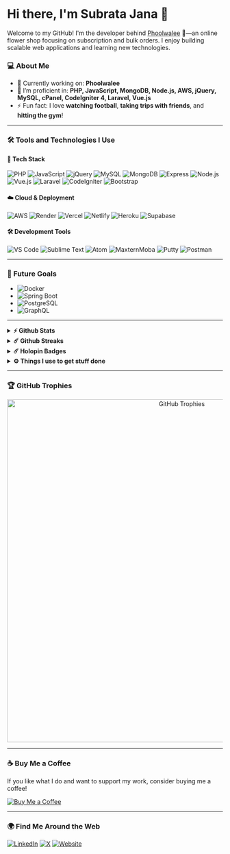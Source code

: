 # Hi there, I'm Subrata Jana 👋

Welcome to my GitHub! I'm the developer behind [Phoolwalee](#) 🌸—an online flower shop focusing on subscription and bulk orders. I enjoy building scalable web applications and learning new technologies.

### 💻 About Me
- 🔭 Currently working on: **Phoolwalee**
- 🌱 I’m proficient in: **PHP, JavaScript, MongoDB, Node.js, AWS, jQuery, MySQL, cPanel, CodeIgniter 4, Laravel, Vue.js**
- ⚡ Fun fact: I love **watching football**, **taking trips with friends**, and **hitting the gym**!

---

### 🛠️ Tools and Technologies I Use

#### 🔧 Tech Stack
![PHP](https://img.shields.io/badge/-PHP-777BB4?style=flat&logo=php&logoColor=white)
![JavaScript](https://img.shields.io/badge/-JavaScript-F7DF1E?style=flat&logo=javascript&logoColor=black)
![jQuery](https://img.shields.io/badge/-jQuery-0769AD?style=flat&logo=jquery&logoColor=white)
![MySQL](https://img.shields.io/badge/-MySQL-4479A1?style=flat&logo=mysql&logoColor=white)
![MongoDB](https://img.shields.io/badge/-MongoDB-47A248?style=flat&logo=mongodb&logoColor=white)
![Express](https://img.shields.io/badge/-Express-000000?style=flat&logo=express&logoColor=white)
![Node.js](https://img.shields.io/badge/-Node.js-339933?style=flat&logo=node.js&logoColor=white)
![Vue.js](https://img.shields.io/badge/-Vue.js-4FC08D?style=flat&logo=vue.js&logoColor=white)
![Laravel](https://img.shields.io/badge/-Laravel-FF2D20?style=flat&logo=laravel&logoColor=white)
![CodeIgniter](https://img.shields.io/badge/-CodeIgniter-EF4223?style=flat&logo=codeigniter&logoColor=white)
![Bootstrap](https://img.shields.io/badge/-Bootstrap-7952B3?style=flat&logo=bootstrap&logoColor=white)

#### ☁️ Cloud & Deployment
![AWS](https://img.shields.io/badge/-AWS-232F3E?style=flat&logo=amazon-aws&logoColor=white)
![Render](https://img.shields.io/badge/-Render-46E3B7?style=flat&logo=render&logoColor=white)
![Vercel](https://img.shields.io/badge/-Vercel-000000?style=flat&logo=vercel&logoColor=white)
![Netlify](https://img.shields.io/badge/-Netlify-00C7B7?style=flat&logo=netlify&logoColor=white)
![Heroku](https://img.shields.io/badge/-Heroku-430098?style=flat&logo=heroku&logoColor=white)
![Supabase](https://img.shields.io/badge/-Supabase-3ECF8E?style=flat&logo=supabase&logoColor=white)

#### 🛠️ Development Tools
![VS Code](https://img.shields.io/badge/-VS%20Code-007ACC?style=flat&logo=visual-studio-code&logoColor=white)
![Sublime Text](https://img.shields.io/badge/-Sublime%20Text-FF9800?style=flat&logo=sublime-text&logoColor=white)
![Atom](https://img.shields.io/badge/-Atom-66595C?style=flat&logo=atom&logoColor=white)
![MaxternMoba](https://img.shields.io/badge/-MobaXterm-FFA500?style=flat&logo=mobaxterm&logoColor=black)
![Putty](https://img.shields.io/badge/-Putty-FFFFFF?style=flat&logo=putty&logoColor=black)
![Postman](https://img.shields.io/badge/-Postman-FF6C37?style=flat&logo=postman&logoColor=white)

---

### 🎯 Future Goals
- ![Docker](https://img.shields.io/badge/-Docker-2496ED?style=flat&logo=docker&logoColor=white)
- ![Spring Boot](https://img.shields.io/badge/-Spring%20Boot-6DB33F?style=flat&logo=spring-boot&logoColor=white)
- ![PostgreSQL](https://img.shields.io/badge/-PostgreSQL-4169E1?style=flat&logo=postgresql&logoColor=white)
- ![GraphQL](https://img.shields.io/badge/-GraphQL-E10098?style=flat&logo=graphql&logoColor=white)

---

<details>
  <summary><b>⚡ Github Stats</b></summary>

  <br />
  <img height="180em" src="https://github-readme-stats.vercel.app/api?username=SpectraX07&show_icons=true&hide_border=true&&count_private=true&include_all_commits=true&theme=radical" />
  <img height="180em" src="https://github-readme-stats.vercel.app/api/top-langs/?username=SpectraX07&exclude_repo=KNN-Image-Classification&show_icons=true&hide_border=true&layout=compact&langs_count=8&theme=radical"/>
</details>

<details>
  <summary><b>☄️ Github Streaks</b></summary>

  <br />
  <img height="180em" src="https://github-readme-streak-stats.herokuapp.com/?user=SpectraX07&hide_border=true&theme=radical" width="800px" />
</details>

<details>
  <summary><b>☄️ Holopin Badges</b></summary>

  <br />
  <img src="https://holopin.me/spectrax07" width="800px" alt="Holopin Badges"/>
</details>

<details>
  <br />
  <summary><b>⚙️ Things I use to get stuff done</b></summary>
  	<ul>
  	    <li><b>OS:</b> MacOS 13 Ventura</li>
	    <li><b>Laptop: </b> Macbook Air M1</li>
  	    <li><b>Browser: </b> Chrome & Safari</li>
	    <li><b>Terminal: </b> ZSH: Oh My Zsh (PowerLevel10k)</li>
	    <li><b>Code Editor:</b> VSCode - The best editor out there</li>
 	    <li><b>Other Tools:</b> Postman, Notion, Bitwarden, Raindrop</li>
	    <li><b>To Stay Updated:</b> Twitter, Product Hunt, and Hacker News</li>
	</ul>
</details>

---

### 🏆 GitHub Trophies

<p align="center">
  <img src="https://github-profile-trophy.vercel.app/?username=SpectraX07&theme=radical&no-frame=true&margin-w=15" alt="GitHub Trophies" width="800px">
</p>

---

### ☕ Buy Me a Coffee

If you like what I do and want to support my work, consider buying me a coffee!

<a href="https://buymeacoffee.com/strawhatluffy07" target="_blank">
    <img src="https://img.shields.io/badge/Buy%20Me%20a%20Coffee-F7DF1E?style=flat&logo=buy-me-a-coffee&logoColor=black" alt="Buy Me a Coffee">
</a>

---

### 🌍 Find Me Around the Web
[![LinkedIn](https://img.shields.io/badge/-LinkedIn-0077B5?style=flat&logo=linkedin&logoColor=white)](https://www.linkedin.com/in/subrata-jana-854a8422b/)
[![X](https://img.shields.io/badge/-X-1DA1F2?style=flat&logo=X&logoColor=white)](https://x.com/WebWandere65774)
[![Website](https://img.shields.io/badge/-Website-000000?style=flat&logo=Google-chrome&logoColor=white)](www.google.com)

